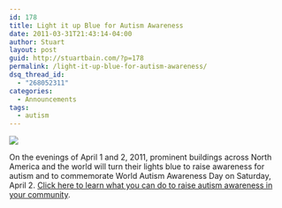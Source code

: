 ```yaml
---
id: 178
title: Light it up Blue for Autism Awareness
date: 2011-03-31T21:43:14-04:00
author: Stuart
layout: post
guid: http://stuartbain.com/?p=178
permalink: /light-it-up-blue-for-autism-awareness/
dsq_thread_id:
  - "268052311"
categories:
  - Announcements
tags:
  - autism
---
```

[![](http://action.autismspeaks.org/page/-/liub/img/2011-LIUB-Horizontal.jpg)](http://www.lightitupblue.org/content/index?utm_source=LIUBmicrosite&utm_medium=banners&utm_content=liublogo&utm_campaign=LIUB)

On the evenings of April 1 and 2, 2011, prominent buildings across North America and the world will turn their lights blue to raise awareness for autism and to commemorate World Autism Awareness Day on Saturday, April 2. [Click here to learn what you can do to raise autism awareness in your community](http://www.lightitupblue.org/ "Light it up blue").